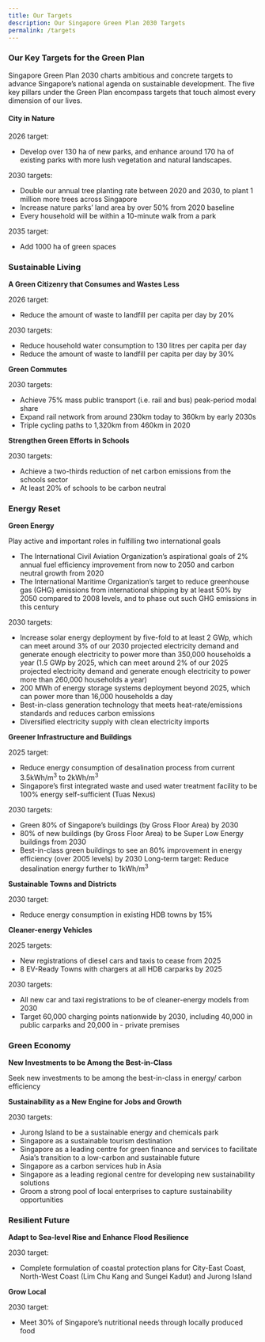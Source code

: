 ```yaml
---
title: Our Targets
description: Our Singapore Green Plan 2030 Targets
permalink: /targets
---
```


### Our Key Targets for the Green Plan
Singapore Green Plan 2030 charts ambitious and concrete targets to advance Singapore’s national agenda on sustainable development. The five key pillars under the Green Plan encompass targets that touch almost every dimension of our lives.

#### City in Nature 

2026 target:
- Develop over 130 ha of new parks, and enhance around 170 ha of existing parks with more lush vegetation and natural landscapes.

2030 targets:
- Double our annual tree planting rate between 2020 and 2030, to plant 1 million more trees across Singapore
- Increase nature parks’ land area by over 50% from 2020 baseline
- Every household will be within a 10-minute walk from a park

2035 target:
- Add 1000 ha of green spaces

### Sustainable Living

**A Green Citizenry that Consumes and Wastes Less**

2026 target:
- Reduce the amount of waste to landfill per capita per day by 20%

2030 targets:
- Reduce household water consumption to 130 litres per capita per day
- Reduce the amount of waste to landfill per capita per day by 30%

**Green Commutes**

2030 targets:
- Achieve 75% mass public transport (i.e. rail and bus) peak-period modal share
- Expand rail network from around 230km today to 360km by early 2030s
- Triple cycling paths to 1,320km from 460km in 2020

**Strengthen Green Efforts in Schools**

2030 targets:
- Achieve a two-thirds reduction of net carbon emissions from the schools sector
- At least 20% of schools to be carbon neutral

### Energy Reset

**Green Energy**

Play active and important roles in fulfilling two international goals

- The International Civil Aviation Organization’s aspirational goals of 2% annual fuel efficiency improvement from now to 2050 and carbon neutral growth from 2020
- The International Maritime Organization’s target to reduce greenhouse gas (GHG) emissions from international shipping by at least 50% by 2050 compared to 2008 levels, and to phase out such GHG emissions in this century

2030 targets:
- Increase solar energy deployment by five-fold to at least 2 GWp, which can meet around 3% of our 2030 projected electricity demand and generate enough electricity to power more than 350,000 households a year (1.5 GWp by 2025, which can meet around 2% of our 2025 projected electricity demand and generate enough electricity to power more than 260,000 households a year)
- 200 MWh of energy storage systems deployment beyond 2025, which can power more than 16,000 households a day
- Best-in-class generation technology that meets heat-rate/emissions standards and reduces carbon emissions
- Diversified electricity supply with clean electricity imports

**Greener Infrastructure and Buildings**

2025 target:

- Reduce energy consumption of desalination process from current 3.5kWh/m<sup>3</sup> to 2kWh/m<sup>3</sup>
- Singapore’s first integrated waste and used water treatment facility to be 100% energy self-sufficient (Tuas Nexus)

2030 targets:

- Green 80% of Singapore’s buildings (by Gross Floor Area) by 2030
- 80% of new buildings (by Gross Floor Area) to be Super Low Energy buildings from 2030
- Best-in-class green buildings to see an 80% improvement in energy efficiency (over 2005 levels) by 2030
Long-term target: Reduce desalination energy further to 1kWh/m<sup>3</sup>

**Sustainable Towns and Districts**

2030 target:
- Reduce energy consumption in existing HDB towns by 15%

**Cleaner-energy Vehicles**

2025 targets:
- New registrations of diesel cars and taxis to cease from 2025
- 8 EV-Ready Towns with chargers at all HDB carparks by 2025

2030 targets:
- All new car and taxi registrations to be of cleaner-energy models from 2030
- Target 60,000 charging points nationwide by 2030, including 40,000 in public carparks and 20,000 in - private premises

### Green Economy 

**New Investments to be Among the Best-in-Class**

Seek new investments to be among the best-in-class in energy/ carbon efficiency

**Sustainability as a New Engine for Jobs and Growth**

2030 targets:
- Jurong Island to be a sustainable energy and chemicals park
- Singapore as a sustainable tourism destination
- Singapore as a leading centre for green finance and services to facilitate Asia’s transition to a low-carbon and sustainable future
- Singapore as a carbon services hub in Asia
- Singapore as a leading regional centre for developing new sustainability solutions
- Groom a strong pool of local enterprises to capture sustainability opportunities

### Resilient Future

**Adapt to Sea-level Rise and Enhance Flood Resilience**

2030 target:
- Complete formulation of coastal protection plans for City-East Coast, North-West Coast (Lim Chu Kang and Sungei Kadut) and Jurong Island

**Grow Local**

2030 target:
- Meet 30% of Singapore’s nutritional needs through locally produced food

